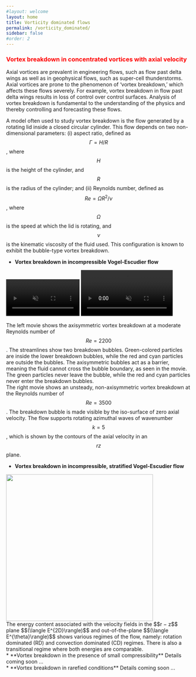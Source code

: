 ```yaml
---
#layout: welcome
layout: home
title: Vorticity dominated flows
permalink: /vorticity_dominated/
sidebar: false
#order: 2
---
```


### <span style="color: red">Vortex breakdown in concentrated vortices with axial velocity</span>
Axial vortices are prevalent in engineering flows, such as flow past delta wings as well as in geophysical flows, such as super-cell thunderstorms. Axial vortices are prone to the phenomenon of ‘vortex breakdown,’ which affects these flows severely. For example, vortex breakdown in flow past delta wings results in loss of control over control surfaces. Analysis of vortex breakdown is fundamental to the understanding of the physics and thereby controlling and forecasting these flows.

A model often used to study vortex breakdown is the flow generated by a rotating lid inside a closed circular cylinder. This flow depends on two non-dimensional parameters: (i) aspect ratio, defined as $$\Gamma = H/R$$, where $$H$$ is the height of the cylinder, and $$R$$ is the radius of the cylinder; and (ii) Reynolds number, defined as $$Re = \Omega R^{2}/\nu$$, where $$\Omega$$ is the speed at which the lid is rotating, and $$\nu$$ is the kinematic viscosity of the fluid used. This configuration is known to exhibit the bubble-type vortex breakdown.
<br/>
* **Vortex breakdown in incompressible Vogel-Escudier flow**
<!--<img src="/assets/img/VE_conclusion_a5.png" width="400" height=auto>-->
 <video width="200" height=auto autoplay loop muted>
  <source src="/assets/img/2200a2_5.mp4" type="video/mp4">
 </video> 
 <video width="250" height=auto autoplay loop muted>
  <source src="/assets/img/re3500a2_5.mp4" type="video/mp4">
 </video>

The left movie shows the axisymmetric vortex breakdown at a moderate Reynolds number of $$Re=2200$$. The streamlines show two breakdown bubbles. Green-colored particles are inside the lower breakdown bubbles, while the red and cyan particles are outside the bubbles. The axisymmetric bubbles act as a barrier, meaning the fluid cannot cross the bubble boundary, as seen in the movie. The green particles never leave the bubble, while the red and cyan particles never enter the breakdown bubbles.
<br/>
The right movie shows an unsteady, non-axisymmetric vortex breakdown at the Reynolds number of $$Re=3500$$. The breakdown bubble is made visible by the iso-surface of zero axial velocity. The flow supports rotating azimuthal waves of wavenumber $$k=5$$, which is shown by the contours of the axial velocity in an $$rz$$ plane.
<br/>
* **Vortex breakdown in incompressible, stratified Vogel-Escudier flow**
<img src="/assets/img/heated_VE_regimes.jpg" width="400" height=auto>
<br/>
The energy content associated with the velocity fields in the $$r − z$$ plane $$(\langle E^{2D}\rangle)$$ and out-of-the-plane $$(\langle E^{\theta}\rangle)$$ shows various regimes of the flow, namely: rotation dominated (RD) and convection dominated (CD) regimes. There is also a transitional regime where both energies are comparable.
<br/>
* **Vortex breakdown in the presence of small compressibility**
Details coming soon ...
<br/>
* **Vortex breakdown in rarefied conditions**
Details coming soon ...

